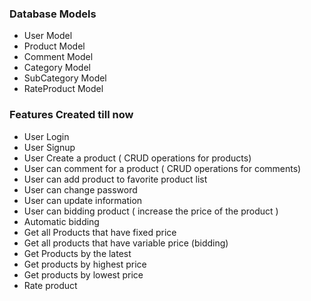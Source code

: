 ### Database Models 
- User Model
- Product Model
- Comment Model
- Category Model
- SubCategory Model
- RateProduct Model 

### Features Created till now 

- User Login 
- User Signup 
- User Create a product ( CRUD operations for products)  
- User can comment for a product ( CRUD operations for comments)
- User can add product to favorite product list
- User can change password
- User can update information 
- User can bidding product ( increase the price of the product )
- Automatic bidding 
- Get all Products that have fixed price
- Get all products that have variable price (bidding)
- Get Products by the latest 
- Get products by highest price
- Get products by lowest price 
- Rate product 
